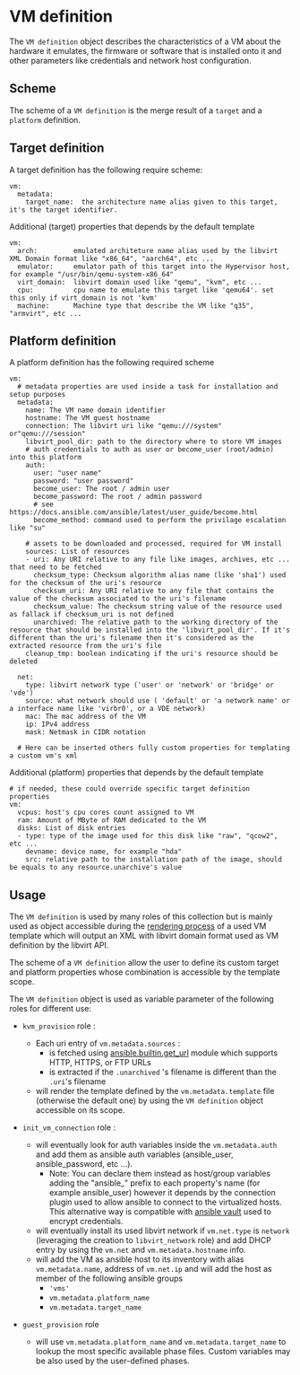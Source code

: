 # VM definition

The `VM definition` object describes the characteristics of a VM about the hardware it emulates, the firmware or software that is installed onto it and other parameters like credentials and network host configuration.

## Scheme 
The scheme of a `VM definition` is the merge result of a `target` and a `platform` definition.

## Target definition
A target definition has the following require scheme:
```
vm:
  metadata:
    target_name:  the architecture name alias given to this target, it's the target identifier.
```
Additional (target) properties that depends by the default template
```
vm:
  arch:         emulated architeture name alias used by the libvirt XML Domain format like "x86_64", "aarch64", etc ...
  emulator:     emulator path of this target into the Hypervisor host, for example "/usr/bin/qemu-system-x86_64" 
  virt_domain:  libvirt domain used like "qemu", "kvm", etc ...
  cpu:          cpu name to emulate this target like 'qemu64'. set this only if virt_domain is not 'kvm'
  machine:      Machine type that describe the VM like "q35", "armvirt", etc ...
```
## Platform definition 
A platform definition has the following required scheme

```
vm:
  # metadata properties are used inside a task for installation and setup purposes
  metadata:
    name: The VM name domain identifier 
    hostname: The VM guest hostname
    connection: The libvirt uri like "qemu:///system" or"qemu:///session"  
    libvirt_pool_dir: path to the directory where to store VM images
    # auth credentials to auth as user or become_user (root/admin) into this platform
    auth:
      user: "user name"
      password: "user password"
      become_user: The root / admin user
      become_password: The root / admin password
      # see https://docs.ansible.com/ansible/latest/user_guide/become.html 
      become_method: command used to perform the privilage escalation like "su" 
      
    # assets to be downloaded and processed, required for VM install 
    sources: List of resources
    - uri: Any URI relative to any file like images, archives, etc ... that need to be fetched
      checksum_type: Checksum algorithm alias name (like 'sha1') used for the checksum of the uri's resource
      checksum_uri: Any URI relative to any file that contains the value of the checksum associated to the uri's filename
      checksum_value: The checksum string value of the resource used as fallack if checksum_uri is not defined
      unarchived: The relative path to the working directory of the resource that should be installed into the 'libvirt_pool_dir'. If it's different than the uri's filename then it's considered as the extracted resource from the uri's file
    cleanup_tmp: boolean indicating if the uri's resource should be deleted

  net:
    type: libvirt network type ('user' or 'network' or 'bridge' or 'vde')
    source: what network should use ( 'default' or 'a network name' or a interface name like 'virbr0', or a VDE network)
    mac: The mac address of the VM
    ip: IPv4 address
    mask: Netmask in CIDR notation

  # Here can be inserted others fully custom properties for templating a custom vm's xml

```
Additional (platform) properties that depends by the default template
```
# if needed, these could override specific target definition properties
vm:
  vcpus: host's cpu cores count assigned to VM
  ram: Amount of MByte of RAM dedicated to the VM
  disks: List of disk entries
  - type: type of the image used for this disk like "raw", "qcow2", etc ...
    devname: device name, for example "hda"
    src: relative path to the installation path of the image, should be equals to any resource.unarchive's value
```

## Usage 
The `VM definition` is used by many roles of this collection but is mainly used as object accessible during the [rendering process](https://jinja.palletsprojects.com/en/3.0.x/templates/) of a used VM template which will output an XML with libvirt domain format used as VM definition by the libvirt API.

The scheme of a `VM definition` allow the user to define its custom target and platform properties whose combination is accessible by the template scope.

The `VM definition` object is used as variable parameter of the following roles for different use:

- `kvm_provision` role :
  - Each uri entry of `vm.metadata.sources` :
    - is fetched using [ansible.builtin.get_url](https://docs.ansible.com/ansible/latest/collections/ansible/builtin/get_url_module.html) module which supports HTTP, HTTPS, or FTP URLs
    - is extracted if the `.unarchived` 's filename is different than the `.uri`'s filename
  -  will render the template defined by the `vm.metadata.template` file (otherwise the default one) by using the `VM definition` object accessible on its scope.

- `init_vm_connection` role :
  - will eventually look for auth variables inside the `vm.metadata.auth` and add them as ansible auth variables (ansible_user, ansible_password, etc ...).
    - Note: You can declare them instead as host/group variables adding the "ansible_" prefix to each property's name (for example ansible_user) however it depends by the connection plugin used to allow ansible to connect to the virtualized hosts. This alternative way is compatible with [ansible vault](https://docs.ansible.com/ansible/latest/user_guide/vault.html) used to encrypt credentials.
  - will eventually install its used libvirt network if `vm.net.type` is `network` (leveraging the creation to `libvirt_network` role) and add DHCP entry by using the `vm.net` and `vm.metadata.hostname` info.
  - will add the VM as ansible host to its inventory with alias `vm.metadata.name`, address of `vm.net.ip` and will add the host as member of the following ansible groups
    - `'vms'`
    - `vm.metadata.platform_name`
    - `vm.metadata.target_name`

- `guest_provision` role
  - will use `vm.metadata.platform_name` and `vm.metadata.target_name` to lookup the most specific available phase files. Custom variables may be also used by the user-defined phases.
